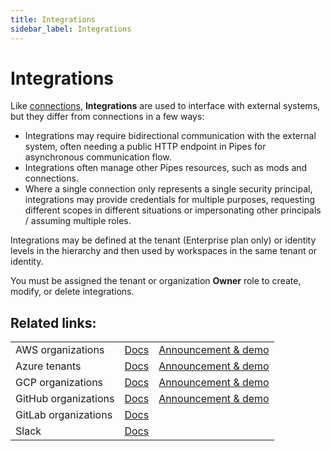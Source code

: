 ```yaml
---
title: Integrations
sidebar_label: Integrations
---
```


# Integrations

Like [connections](/pipes/docs/workspaces/connections), **Integrations** are used to interface with external systems, but they differ from connections in a few ways:

- Integrations may require bidirectional communication with the external system, often needing a public HTTP endpoint in Pipes for asynchronous communication flow.
- Integrations often manage other Pipes resources, such as mods and connections.
- Where a single connection only represents a single security principal, integrations may provide credentials for multiple purposes, requesting different scopes in different situations or impersonating other principals / assuming multiple roles.

Integrations may be defined at the tenant (Enterprise plan only) or identity levels in the hierarchy and then used by workspaces in the same tenant or identity.

You must be assigned the tenant or organization **Owner** role to create, modify, or delete integrations.

## Related links:
|        |               |               |
| ------ | ------------- | ------------- |
| AWS organizations | [Docs](/pipes/docs/integrations/aws) | [Announcement & demo](https://turbot.com/pipes/blog/2024/07/aws-org-sync) |
| Azure tenants | [Docs](/pipes/docs/integrations/azure) | [Announcement & demo](https://turbot.com/pipes/blog/2024/07/azure-tenant-sync) |
| GCP organizations | [Docs](/pipes/docs/integrations/gcp) | [Announcement & demo](https://turbot.com/pipes/blog/2024/07/gcp-org-sync) |
| GitHub organizations | [Docs](/pipes/docs/integrations/github) | [Announcement & demo](https://turbot.com/pipes/blog/2024/05/github-custom-mods) |
| GitLab organizations | [Docs](/pipes/docs/integrations/gitlab) |  |
| Slack | [Docs](/pipes/docs/integrations/slack) |  |